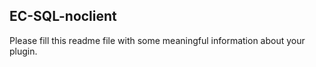 ## EC-SQL-noclient

Please fill this readme file with some meaningful information about your plugin.
